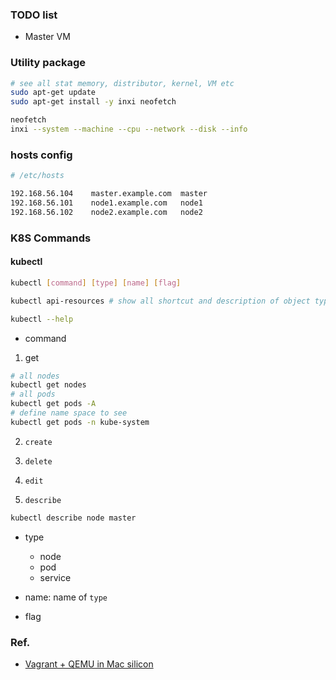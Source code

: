### TODO list

- Master VM


### Utility package

```bash
# see all stat memory, distributor, kernel, VM etc
sudo apt-get update
sudo apt-get install -y inxi neofetch

neofetch
inxi --system --machine --cpu --network --disk --info
```


### hosts config

```bash
# /etc/hosts

192.168.56.104    master.example.com  master
192.168.56.101    node1.example.com   node1
192.168.56.102    node2.example.com   node2

```


### K8S Commands

#### kubectl

```bash
kubectl [command] [type] [name] [flag]
```

```bash
kubectl api-resources # show all shortcut and description of object type

kubectl --help
```

- command

1. get
```bash
# all nodes
kubectl get nodes
# all pods
kubectl get pods -A
# define name space to see
kubectl get pods -n kube-system
```

2. `create`

3. `delete`

4. `edit`

5. `describe`
```bash
kubectl describe node master
```

- type
    - node
    - pod
    - service

- name: name of `type`

- flag



### Ref.

- [Vagrant + QEMU in Mac silicon](https://joachim8675309.medium.com/vagrant-with-macbook-mx-arm64-0f590fd7e48a)